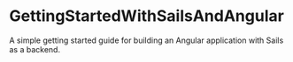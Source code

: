 # GettingStartedWithSailsAndAngular
A simple getting started guide for building an Angular application with Sails as a backend. 
